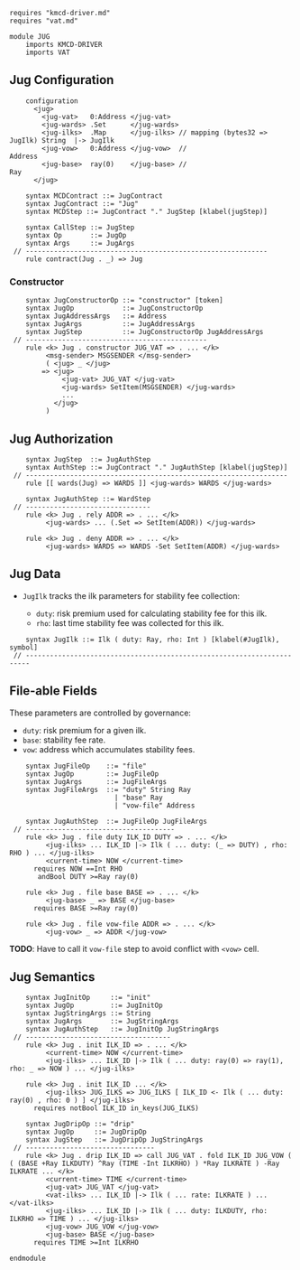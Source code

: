 ```k
requires "kmcd-driver.md"
requires "vat.md"

module JUG
    imports KMCD-DRIVER
    imports VAT
```

Jug Configuration
-----------------

```k
    configuration
      <jug>
        <jug-vat>   0:Address </jug-vat>
        <jug-wards> .Set      </jug-wards>
        <jug-ilks>  .Map      </jug-ilks> // mapping (bytes32 => JugIlk) String  |-> JugIlk
        <jug-vow>   0:Address </jug-vow>  //                             Address
        <jug-base>  ray(0)    </jug-base> //                             Ray
      </jug>
```

```k
    syntax MCDContract ::= JugContract
    syntax JugContract ::= "Jug"
    syntax MCDStep ::= JugContract "." JugStep [klabel(jugStep)]

    syntax CallStep ::= JugStep
    syntax Op       ::= JugOp
    syntax Args     ::= JugArgs
 // ------------------------------------------------------------
    rule contract(Jug . _) => Jug
```

### Constructor

```k
    syntax JugConstructorOp ::= "constructor" [token]
    syntax JugOp            ::= JugConstructorOp
    syntax JugAddressArgs   ::= Address
    syntax JugArgs          ::= JugAddressArgs
    syntax JugStep          ::= JugConstructorOp JugAddressArgs
 // ---------------------------------------------
    rule <k> Jug . constructor JUG_VAT => . ... </k>
         <msg-sender> MSGSENDER </msg-sender>
         ( <jug> _ </jug>
        => <jug>
             <jug-vat> JUG_VAT </jug-vat>
             <jug-wards> SetItem(MSGSENDER) </jug-wards>
             ...
           </jug>
         )
```

Jug Authorization
-----------------

```k
    syntax JugStep  ::= JugAuthStep
    syntax AuthStep ::= JugContract "." JugAuthStep [klabel(jugStep)]
 // -----------------------------------------------------------------
    rule [[ wards(Jug) => WARDS ]] <jug-wards> WARDS </jug-wards>

    syntax JugAuthStep ::= WardStep
 // -------------------------------
    rule <k> Jug . rely ADDR => . ... </k>
         <jug-wards> ... (.Set => SetItem(ADDR)) </jug-wards>

    rule <k> Jug . deny ADDR => . ... </k>
         <jug-wards> WARDS => WARDS -Set SetItem(ADDR) </jug-wards>
```

Jug Data
--------

-   `JugIlk` tracks the ilk parameters for stability fee collection:

    -   `duty`: risk premium used for calculating stability fee for this ilk.
    -   `rho`: last time stability fee was collected for this ilk.

```k
    syntax JugIlk ::= Ilk ( duty: Ray, rho: Int ) [klabel(#JugIlk), symbol]
 // -----------------------------------------------------------------------
```

File-able Fields
----------------

These parameters are controlled by governance:

-   `duty`: risk premium for a given ilk.
-   `base`: stability fee rate.
-   `vow`: address which accumulates stability fees.

```k
    syntax JugFileOp    ::= "file"
    syntax JugOp        ::= JugFileOp
    syntax JugArgs      ::= JugFileArgs
    syntax JugFileArgs  ::= "duty" String Ray
                          | "base" Ray
                          | "vow-file" Address

    syntax JugAuthStep  ::= JugFileOp JugFileArgs
 // -------------------------------------
    rule <k> Jug . file duty ILK_ID DUTY => . ... </k>
         <jug-ilks> ... ILK_ID |-> Ilk ( ... duty: (_ => DUTY) , rho: RHO ) ... </jug-ilks>
         <current-time> NOW </current-time>
      requires NOW ==Int RHO
       andBool DUTY >=Ray ray(0)

    rule <k> Jug . file base BASE => . ... </k>
         <jug-base> _ => BASE </jug-base>
      requires BASE >=Ray ray(0)

    rule <k> Jug . file vow-file ADDR => . ... </k>
         <jug-vow> _ => ADDR </jug-vow>
```

**TODO**: Have to call it `vow-file` step to avoid conflict with `<vow>` cell.

Jug Semantics
-------------

```k
    syntax JugInitOp     ::= "init"
    syntax JugOp         ::= JugInitOp
    syntax JugStringArgs ::= String
    syntax JugArgs       ::= JugStringArgs
    syntax JugAuthStep   ::= JugInitOp JugStringArgs
 // ------------------------------------
    rule <k> Jug . init ILK_ID => . ... </k>
         <current-time> NOW </current-time>
         <jug-ilks> ... ILK_ID |-> Ilk ( ... duty: ray(0) => ray(1), rho: _ => NOW ) ... </jug-ilks>

    rule <k> Jug . init ILK_ID ... </k>
         <jug-ilks> JUG_ILKS => JUG_ILKS [ ILK_ID <- Ilk ( ... duty: ray(0) , rho: 0 ) ] </jug-ilks>
      requires notBool ILK_ID in_keys(JUG_ILKS)
```

```k
    syntax JugDripOp ::= "drip"
    syntax JugOp     ::= JugDripOp
    syntax JugStep   ::= JugDripOp JugStringArgs
 // --------------------------------
    rule <k> Jug . drip ILK_ID => call JUG_VAT . fold ILK_ID JUG_VOW ( ( (BASE +Ray ILKDUTY) ^Ray (TIME -Int ILKRHO) ) *Ray ILKRATE ) -Ray ILKRATE ... </k>
         <current-time> TIME </current-time>
         <jug-vat> JUG_VAT </jug-vat>
         <vat-ilks> ... ILK_ID |-> Ilk ( ... rate: ILKRATE ) ... </vat-ilks>
         <jug-ilks> ... ILK_ID |-> Ilk ( ... duty: ILKDUTY, rho: ILKRHO => TIME ) ... </jug-ilks>
         <jug-vow> JUG_VOW </jug-vow>
         <jug-base> BASE </jug-base>
      requires TIME >=Int ILKRHO
```

```k
endmodule
```
